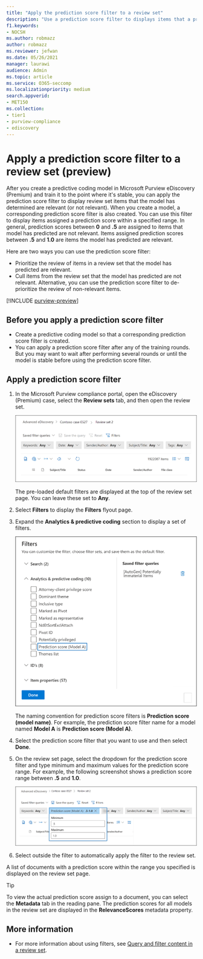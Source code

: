 ```yaml
---
title: "Apply the prediction score filter to a review set"
description: "Use a prediction score filter to displays items that a predictive coding model as predicted as relevant or not relevant."
f1.keywords:
- NOCSH
ms.author: robmazz
author: robmazz
ms.reviewer: jefwan
ms.date: 05/26/2021
manager: laurawi
audience: Admin
ms.topic: article
ms.service: O365-seccomp
ms.localizationpriority: medium
search.appverid: 
- MET150
ms.collection:
- tier1
- purview-compliance
- ediscovery
---
```


# Apply a prediction score filter to a review set (preview)

After you create a predictive coding model in Microsoft Purview eDiscovery (Premium) and train it to the point where it's stable, you can apply the prediction score filter to display review set items that the model has determined are relevant (or not relevant). When you create a model, a corresponding prediction score filter is also created. You can use this filter to display items assigned a prediction score within a specified range. In general, prediction scores between **0** and **.5** are assigned to items that model has predicted are not relevant. Items assigned prediction scores between **.5** and **1.0** are items the model has predicted are relevant.

Here are two ways you can use the prediction score filter:

- Prioritize the review of items in a review set that the model has predicted are relevant.
- Cull items from the review set that the model has predicted are not relevant. Alternative, you can use the prediction score filter to de-prioritize the review of non-relevant items.

[!INCLUDE [purview-preview](../includes/purview-preview.md)]

## Before you apply a prediction score filter

- Create a predictive coding model so that a corresponding prediction score filter is created.
- You can apply a prediction score filter after any of the training rounds. But you may want to wait after performing several rounds or until the model is stable before using the prediction score filter.

## Apply a prediction score filter

1. In the Microsoft Purview compliance portal, open the eDiscovery (Premium) case, select the **Review sets** tab, and then open the review set.

   ![Select Filters to display the Filters flyout page.](..\media\PredictionScoreFilter0.png)   

   The pre-loaded default filters are displayed at the top of the review set page. You can leave these set to **Any**.

2. Select **Filters** to display the **Filters** flyout page.

3. Expand the **Analytics & predictive coding** section to display a set of filters.

      ![Prediction score filter in the Analytics & predictive coding section.](..\media\PredictionScoreFilter1.png)

   The naming convention for prediction score filters is **Prediction score (model name)**. For example, the prediction score filter name for a model named **Model A** is **Prediction score (Model A)**.

4. Select the prediction score filter that you want to use and then select **Done**.

5. On the review set page, select the dropdown for the prediction score filter and type minimum and maximum values for the prediction score range. For example, the following screenshot shows a prediction score range between **.5** and **1.0**.

   ![Minimum and maximum values for the prediction score filter.](..\media\PredictionScoreFilter2.png)

6. Select outside the filter to automatically apply the filter to the review set.

  A list of documents with a prediction score within the range you specified is displayed on the review set page. 

  > [!TIP]
  > To view the actual prediction score assign to a document, you can select the **Metadata** tab in the reading pane. The prediction scores for all models in the review set are displayed in the **RelevanceScores** metadata property.

## More information

- For more information about using filters, see [Query and filter content in a review set](ediscovery-review-set-search.md).

